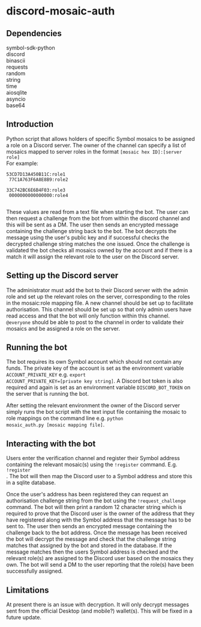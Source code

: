 # discord-mosaic-auth

## Dependencies
symbol-sdk-python<br>
discord<br>
binascii<br>
requests<br>
random<br>
string<br>
time<br>
aiosqlite<br>
asyncio<br>
base64<br>

## Introduction
Python script that allows holders of specific Symbol mosaics to be assigned a role on a Discord server. The owner of the channel can specify a list of mosaics mapped to server roles in the format <code>[mosaic hex ID]:[server role]</code><br>
For example:<br>

<code>53CD7D13A450B11C:role1<br>
77C1A763F6A8E8B9:role2<br>
33C742BC6E6B4F03:role3<br>
0000000000000000:role4<br>
</code><br>

These values are read from a text file when starting the bot. The user can then request a challenge from the bot from within the discord channel and this will be sent as a DM. The user then sends an encrypted message containing the challenge string back to the bot. The bot decrypts the message using the user's public key and if successful checks the decrypted challenge string matches the one issued. Once the challenge is validated the bot checks all mosaics owned by the account and if there is a match it will assign the relevant role to the user on the Discord server.

## Setting up the Discord server
The administrator must add the bot to their Discord server with the admin role and set up the relevant roles on the server, corresponding to the roles in the mosaic:role mapping file. A new channel should be set up to facilitate authorisation. This channel should be set up so that only admin users have read access and that the bot will only function within this channel. <code>@everyone</code> should be able to post to the channel in order to validate their mosaics and be assigned a role on the server. 

## Running the bot
The bot requires its own Symbol account which should not contain any funds. The private key of the account is set as the environment variable <code>ACCOUNT_PRIVATE_KEY</code> e.g. <code>export ACCOUNT_PRIVATE_KEY=[private key string]</code>. A Discord bot token is also required and again is set as an environment variable <code>DISCORD_BOT_TOKEN</code> on the server that is running the bot.

After setting the relevant environment the owner of the Discord server simply runs the bot script with the text input file containing the mosaic to role mappings on the command line e.g. <code>python mosaic_auth.py [mosaic mapping file]</code>.

## Interacting with the bot
Users enter the verification channel and register their Symbol address containing the relevant mosaic(s) using the <code>!register</code> command. E.g. <code>!register <your address></code>. The bot will then map the Discord user to a Symbol address and store this in a sqlite database.

Once the user's address has been registered they can request an authorisation challenge string from the bot using the <code>!request_challenge</code> command. The bot will then print a random 12 character string which is required to prove that the Discord user is the owner of the address that they have registered along with the Symbol address that the message has to be sent to. The user then sends an encrypted message containing the challenge back to the bot address. Once the message has been received the bot will decrypt the message and check that the challenge string matches that assigned by the bot and stored in the database. If the message matches then the users Symbol address is checked and the relevant role(s) are assigned to the Discord user based on the mosaics they own. The bot will send a DM to the user reporting that the role(s) have been successfully assigned.

## Limitations
At present there is an issue with decryption. It will only decrypt messages sent from the official Desktop (and mobile?) wallet(s). This will be fixed in a future update.

